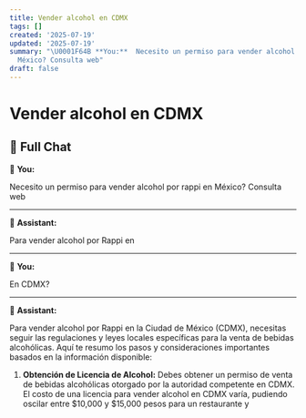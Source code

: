 ```yaml
---
title: Vender alcohol en CDMX
tags: []
created: '2025-07-19'
updated: '2025-07-19'
summary: "\U0001F64B **You:**  Necesito un permiso para vender alcohol por rappi en
  México? Consulta web"
draft: false
---
```


# Vender alcohol en CDMX

## 🧠 Full Chat

🙋 **You:**

Necesito un permiso para vender alcohol por rappi en México? Consulta web

---

🤖 **Assistant:**

Para vender alcohol por Rappi en

---

🙋 **You:**

En CDMX?

---

🤖 **Assistant:**

Para vender alcohol por Rappi en la Ciudad de México (CDMX), necesitas seguir las regulaciones y leyes locales específicas para la venta de bebidas alcohólicas. Aquí te resumo los pasos y consideraciones importantes basados en la información disponible:

1. **Obtención de Licencia de Alcohol:** Debes obtener un permiso de venta de bebidas alcohólicas otorgado por la autoridad competente en CDMX. El costo de una licencia para vender alcohol en CDMX varía, pudiendo oscilar entre $10,000 y $15,000 pesos para un restaurante y